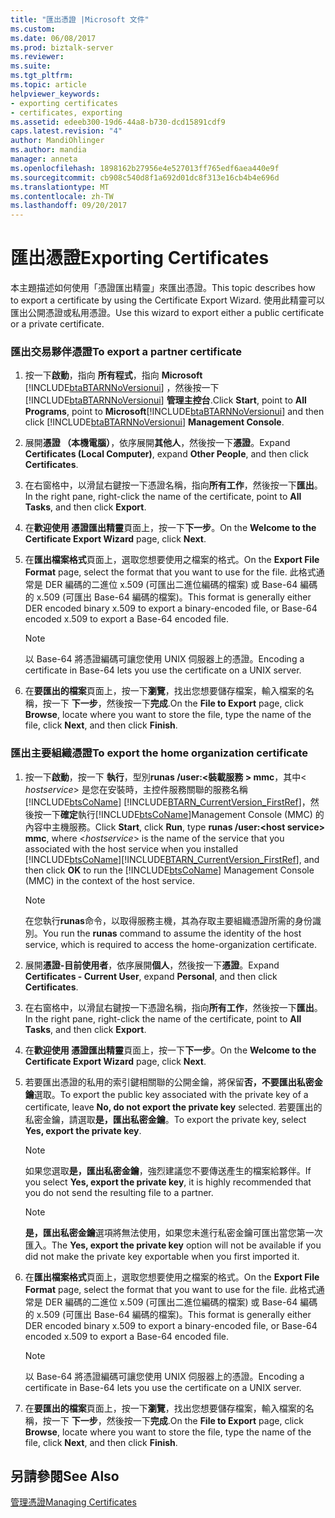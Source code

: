 ```yaml
---
title: "匯出憑證 |Microsoft 文件"
ms.custom: 
ms.date: 06/08/2017
ms.prod: biztalk-server
ms.reviewer: 
ms.suite: 
ms.tgt_pltfrm: 
ms.topic: article
helpviewer_keywords:
- exporting certificates
- certificates, exporting
ms.assetid: edeeb300-19d6-44a8-b730-dcd15891cdf9
caps.latest.revision: "4"
author: MandiOhlinger
ms.author: mandia
manager: anneta
ms.openlocfilehash: 1898162b27956e4e527013ff765edf6aea440e9f
ms.sourcegitcommit: cb908c540d8f1a692d01dc8f313e16cb4b4e696d
ms.translationtype: MT
ms.contentlocale: zh-TW
ms.lasthandoff: 09/20/2017
---
```

# <a name="exporting-certificates"></a><span data-ttu-id="5d508-102">匯出憑證</span><span class="sxs-lookup"><span data-stu-id="5d508-102">Exporting Certificates</span></span>
<span data-ttu-id="5d508-103">本主題描述如何使用「憑證匯出精靈」來匯出憑證。</span><span class="sxs-lookup"><span data-stu-id="5d508-103">This topic describes how to export a certificate by using the Certificate Export Wizard.</span></span> <span data-ttu-id="5d508-104">使用此精靈可以匯出公開憑證或私用憑證。</span><span class="sxs-lookup"><span data-stu-id="5d508-104">Use this wizard to export either a public certificate or a private certificate.</span></span>  
  
### <a name="to-export-a-partner-certificate"></a><span data-ttu-id="5d508-105">匯出交易夥伴憑證</span><span class="sxs-lookup"><span data-stu-id="5d508-105">To export a partner certificate</span></span>  
  
1.  <span data-ttu-id="5d508-106">按一下**啟動**，指向 **所有程式**，指向  **Microsoft** [!INCLUDE[btaBTARNNoVersionui](../../includes/btabtarnnoversionui-md.md)] ，然後按一下 [!INCLUDE[btaBTARNNoVersionui](../../includes/btabtarnnoversionui-md.md)] **管理主控台**.</span><span class="sxs-lookup"><span data-stu-id="5d508-106">Click **Start**, point to **All Programs**, point to **Microsoft**[!INCLUDE[btaBTARNNoVersionui](../../includes/btabtarnnoversionui-md.md)] and then click [!INCLUDE[btaBTARNNoVersionui](../../includes/btabtarnnoversionui-md.md)] **Management Console**.</span></span>  
  
2.  <span data-ttu-id="5d508-107">展開**憑證 （本機電腦）**，依序展開**其他人**，然後按一下**憑證**。</span><span class="sxs-lookup"><span data-stu-id="5d508-107">Expand **Certificates (Local Computer)**, expand **Other People**, and then click **Certificates**.</span></span>  
  
3.  <span data-ttu-id="5d508-108">在右窗格中，以滑鼠右鍵按一下憑證名稱，指向**所有工作**，然後按一下**匯出**。</span><span class="sxs-lookup"><span data-stu-id="5d508-108">In the right pane, right-click the name of the certificate, point to **All Tasks**, and then click **Export**.</span></span>  
  
4.  <span data-ttu-id="5d508-109">在**歡迎使用 憑證匯出精靈**頁面上，按一下**下一步**。</span><span class="sxs-lookup"><span data-stu-id="5d508-109">On the **Welcome to the Certificate Export Wizard** page, click **Next**.</span></span>  
  
5.  <span data-ttu-id="5d508-110">在**匯出檔案格式**頁面上，選取您想要使用之檔案的格式。</span><span class="sxs-lookup"><span data-stu-id="5d508-110">On the **Export File Format** page, select the format that you want to use for the file.</span></span> <span data-ttu-id="5d508-111">此格式通常是 DER 編碼的二進位 x.509 (可匯出二進位編碼的檔案) 或 Base-64 編碼的 x.509 (可匯出 Base-64 編碼的檔案)。</span><span class="sxs-lookup"><span data-stu-id="5d508-111">This format is generally either DER encoded binary x.509 to export a binary-encoded file, or Base-64 encoded x.509 to export a Base-64 encoded file.</span></span>  
  
    > [!NOTE]
    >  <span data-ttu-id="5d508-112">以 Base-64 將憑證編碼可讓您使用 UNIX 伺服器上的憑證。</span><span class="sxs-lookup"><span data-stu-id="5d508-112">Encoding a certificate in Base-64 lets you use the certificate on a UNIX server.</span></span>  
  
6.  <span data-ttu-id="5d508-113">在**要匯出的檔案**頁面上，按一下**瀏覽**，找出您想要儲存檔案，輸入檔案的名稱，按一下 **下一步**，然後按一下**完成**.</span><span class="sxs-lookup"><span data-stu-id="5d508-113">On the **File to Export** page, click **Browse**, locate where you want to store the file, type the name of the file, click **Next**, and then click **Finish**.</span></span>  
  
### <a name="to-export-the-home-organization-certificate"></a><span data-ttu-id="5d508-114">匯出主要組織憑證</span><span class="sxs-lookup"><span data-stu-id="5d508-114">To export the home organization certificate</span></span>  
  
1.  <span data-ttu-id="5d508-115">按一下**啟動**，按一下 **執行**，型別**runas /user:\<裝載服務 > mmc**，其中\< *hostservice*> 是您在安裝時，主控件服務關聯的服務名稱[!INCLUDE[btsCoName](../../includes/btsconame-md.md)] [!INCLUDE[BTARN_CurrentVersion_FirstRef](../../includes/btarn-currentversion-firstref-md.md)]，然後按一下**確定**執行[!INCLUDE[btsCoName](../../includes/btsconame-md.md)]Management Console (MMC) 的內容中主機服務。</span><span class="sxs-lookup"><span data-stu-id="5d508-115">Click **Start**, click **Run**, type **runas /user:\<host service> mmc**, where \<*hostservice*> is the name of the service that you associated with the host service when you installed [!INCLUDE[btsCoName](../../includes/btsconame-md.md)][!INCLUDE[BTARN_CurrentVersion_FirstRef](../../includes/btarn-currentversion-firstref-md.md)], and then click **OK** to run the [!INCLUDE[btsCoName](../../includes/btsconame-md.md)] Management Console (MMC) in the context of the host service.</span></span>  
  
    > [!NOTE]
    >  <span data-ttu-id="5d508-116">在您執行**runas**命令，以取得服務主機，其為存取主要組織憑證所需的身份識別。</span><span class="sxs-lookup"><span data-stu-id="5d508-116">You run the **runas** command to assume the identity of the host service, which is required to access the home-organization certificate.</span></span>  
  
2.  <span data-ttu-id="5d508-117">展開**憑證-目前使用者**，依序展開**個人**，然後按一下**憑證**。</span><span class="sxs-lookup"><span data-stu-id="5d508-117">Expand **Certificates - Current User**, expand **Personal**, and then click **Certificates**.</span></span>  
  
3.  <span data-ttu-id="5d508-118">在右窗格中，以滑鼠右鍵按一下憑證名稱，指向**所有工作**，然後按一下**匯出**。</span><span class="sxs-lookup"><span data-stu-id="5d508-118">In the right pane, right-click the name of the certificate, point to **All Tasks**, and then click **Export**.</span></span>  
  
4.  <span data-ttu-id="5d508-119">在**歡迎使用 憑證匯出精靈**頁面上，按一下**下一步**。</span><span class="sxs-lookup"><span data-stu-id="5d508-119">On the **Welcome to the Certificate Export Wizard** page, click **Next**.</span></span>  
  
5.  <span data-ttu-id="5d508-120">若要匯出憑證的私用的索引鍵相關聯的公開金鑰，將保留**否，不要匯出私密金鑰**選取。</span><span class="sxs-lookup"><span data-stu-id="5d508-120">To export the public key associated with the private key of a certificate, leave **No, do not export the private key** selected.</span></span> <span data-ttu-id="5d508-121">若要匯出的私密金鑰，請選取**是，匯出私密金鑰**。</span><span class="sxs-lookup"><span data-stu-id="5d508-121">To export the private key, select **Yes, export the private key**.</span></span>  
  
    > [!NOTE]
    >  <span data-ttu-id="5d508-122">如果您選取**是，匯出私密金鑰**，強烈建議您不要傳送產生的檔案給夥伴。</span><span class="sxs-lookup"><span data-stu-id="5d508-122">If you select **Yes, export the private key**, it is highly recommended that you do not send the resulting file to a partner.</span></span>  
  
    > [!NOTE]
    >  <span data-ttu-id="5d508-123">**是，匯出私密金鑰**選項將無法使用，如果您未進行私密金鑰可匯出當您第一次匯入。</span><span class="sxs-lookup"><span data-stu-id="5d508-123">The **Yes, export the private key** option will not be available if you did not make the private key exportable when you first imported it.</span></span>  
  
6.  <span data-ttu-id="5d508-124">在**匯出檔案格式**頁面上，選取您想要使用之檔案的格式。</span><span class="sxs-lookup"><span data-stu-id="5d508-124">On the **Export File Format** page, select the format that you want to use for the file.</span></span> <span data-ttu-id="5d508-125">此格式通常是 DER 編碼的二進位 x.509 (可匯出二進位編碼的檔案) 或 Base-64 編碼的 x.509 (可匯出 Base-64 編碼的檔案)。</span><span class="sxs-lookup"><span data-stu-id="5d508-125">This format is generally either DER encoded binary x.509 to export a binary-encoded file, or Base-64 encoded x.509 to export a Base-64 encoded file.</span></span>  
  
    > [!NOTE]
    >  <span data-ttu-id="5d508-126">以 Base-64 將憑證編碼可讓您使用 UNIX 伺服器上的憑證。</span><span class="sxs-lookup"><span data-stu-id="5d508-126">Encoding a certificate in Base-64 lets you use the certificate on a UNIX server.</span></span>  
  
7.  <span data-ttu-id="5d508-127">在**要匯出的檔案**頁面上，按一下**瀏覽**，找出您想要儲存檔案，輸入檔案的名稱，按一下 **下一步**，然後按一下**完成**.</span><span class="sxs-lookup"><span data-stu-id="5d508-127">On the **File to Export** page, click **Browse**, locate where you want to store the file, type the name of the file, click **Next**, and then click **Finish**.</span></span>  
  
## <a name="see-also"></a><span data-ttu-id="5d508-128">另請參閱</span><span class="sxs-lookup"><span data-stu-id="5d508-128">See Also</span></span>  
 [<span data-ttu-id="5d508-129">管理憑證</span><span class="sxs-lookup"><span data-stu-id="5d508-129">Managing Certificates</span></span>](../../adapters-and-accelerators/accelerator-rosettanet/managing-certificates1.md)